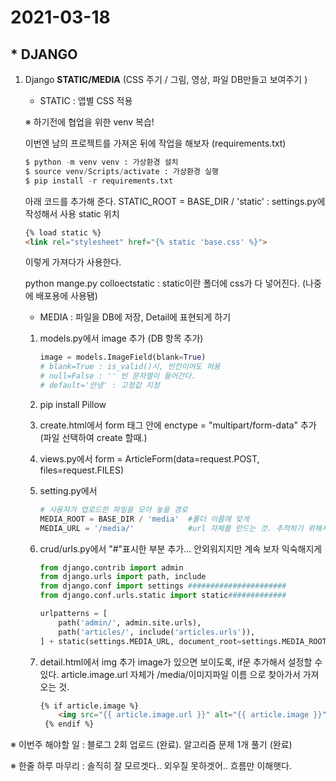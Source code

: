 # 2021-03-18

## * DJANGO

1. Django **STATIC/MEDIA** (CSS 주기 / 그림, 영상, 파일 DB만들고 보여주기 )

   - STATIC : 앱별 CSS 적용

   ※ 하기전에 협업을 위한 venv 복습!

   이번엔 남의 프로젝트를 가져온 뒤에 작업을 해보자 (requirements.txt)

   ```python
   $ python -m venv venv : 가상환경 설치
   $ source venv/Scripts/activate : 가상환경 실행
   $ pip install -r requirements.txt
   ```

   아래 코드를 추가해 준다.
   STATIC_ROOT = BASE_DIR / 'static'     : settings.py에 작성해서 사용 static 위치

   ```html
   {% load static %}
   <link rel="stylesheet" href="{% static 'base.css' %}">
   ```

   이렇게 가져다가 사용한다.

   

   python mange.py colloectstatic : static이란 폴더에 css가 다 넣어진다.  (나중에 배포용에 사용됌)

   

   - MEDIA : 파일을 DB에 저장, Detail에 표현되게 하기

   1. models.py에서 image 추가 (DB 항목 추가)

      ```python
      image = models.ImageField(blank=True)
      # blank=True : is_valid()시, 빈칸이어도 허용
      # null=False : '' 빈 문자열이 들어간다.
      # default='안녕' : 고정값 지정
      ```

   2. pip install Pillow

   3. create.html에서 form 태그 안에 enctype = "multipart/form-data" 추가 (파일 선택하여 create 할때.)

   4. views.py에서 form = ArticleForm(data=request.POST, files=request.FILES)

   5. setting.py에서

      ```python
      # 사용자가 업로드한 파일을 모아 놓을 경로
      MEDIA_ROOT = BASE_DIR / 'media'  #폴더 이름에 맞게
      MEDIA_URL = '/media/'            #url 자체를 만드는 것. 추적하기 위해서?
      ```

   6. crud/urls.py에서
      "#"표시한 부분 추가... 안외워지지만 계속 보자 익숙해지게

      ```python
      from django.contrib import admin
      from django.urls import path, include
      from django.conf import settings ######################
      from django.conf.urls.static import static#############
      
      urlpatterns = [
          path('admin/', admin.site.urls),
          path('articles/', include('articles.urls')),
      ] + static(settings.MEDIA_URL, document_root=settings.MEDIA_ROOT)###########
      ```

   7. detail.html에서 img 추가
      image가 있으면 보이도록, if문 추가해서 설정할 수 있다.
      article.image.url 자체가 /media/이미지파일 이름 으로 찾아가서 가져오는 것.

      ```html
      {% if article.image %}
          <img src="{{ article.image.url }}" alt="{{ article.image }}" width="100">
       {% endif %}
      ```

      

※ 이번주 해야할 일
:  블로그 2회 업로드 (완료).  알고리즘 문제 1개 풀기 (완료)

※ 한줄 하루 마무리
: 솔직히 잘 모르겟다.. 외우질 못하겟어.. 흐름만 이해햇다.



